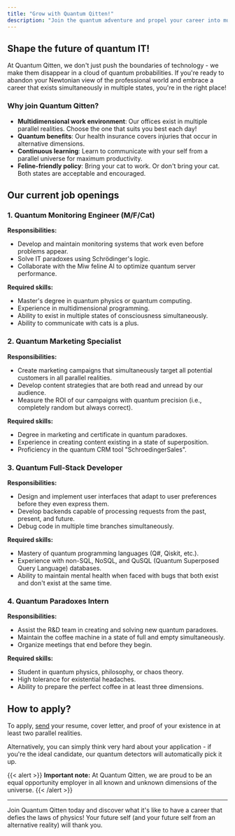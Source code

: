 ```yaml
---
title: "Grow with Quantum Qitten!"
description: "Join the quantum adventure and propel your career into multiple dimensions simultaneously"
---
```


## Shape the future of quantum IT!

At Quantum Qitten, we don't just push the boundaries of technology - we make them disappear in a cloud of quantum probabilities. If you're ready to abandon your Newtonian view of the professional world and embrace a career that exists simultaneously in multiple states, you're in the right place!

### Why join Quantum Qitten?

- **Multidimensional work environment**: Our offices exist in multiple parallel realities. Choose the one that suits you best each day!
- **Quantum benefits**: Our health insurance covers injuries that occur in alternative dimensions.
- **Continuous learning**: Learn to communicate with your self from a parallel universe for maximum productivity.
- **Feline-friendly policy**: Bring your cat to work. Or don't bring your cat. Both states are acceptable and encouraged.

## Our current job openings

### 1. Quantum Monitoring Engineer (M/F/Cat)

**Responsibilities:**
- Develop and maintain monitoring systems that work even before problems appear.
- Solve IT paradoxes using Schrödinger's logic.
- Collaborate with the Miw feline AI to optimize quantum server performance.

**Required skills:**
- Master's degree in quantum physics or quantum computing.
- Experience in multidimensional programming.
- Ability to exist in multiple states of consciousness simultaneously.
- Ability to communicate with cats is a plus.

### 2. Quantum Marketing Specialist

**Responsibilities:**
- Create marketing campaigns that simultaneously target all potential customers in all parallel realities.
- Develop content strategies that are both read and unread by our audience.
- Measure the ROI of our campaigns with quantum precision (i.e., completely random but always correct).

**Required skills:**
- Degree in marketing and certificate in quantum paradoxes.
- Experience in creating content existing in a state of superposition.
- Proficiency in the quantum CRM tool "SchroedingerSales".

### 3. Quantum Full-Stack Developer

**Responsibilities:**
- Design and implement user interfaces that adapt to user preferences before they even express them.
- Develop backends capable of processing requests from the past, present, and future.
- Debug code in multiple time branches simultaneously.

**Required skills:**
- Mastery of quantum programming languages (Q#, Qiskit, etc.).
- Experience with non-SQL, NoSQL, and QuSQL (Quantum Superposed Query Language) databases.
- Ability to maintain mental health when faced with bugs that both exist and don't exist at the same time.

### 4. Quantum Paradoxes Intern

**Responsibilities:**
- Assist the R&D team in creating and solving new quantum paradoxes.
- Maintain the coffee machine in a state of full and empty simultaneously.
- Organize meetings that end before they begin.

**Required skills:**
- Student in quantum physics, philosophy, or chaos theory.
- High tolerance for existential headaches.
- Ability to prepare the perfect coffee in at least three dimensions.

## How to apply?

To apply, [send](/contact) your resume, cover letter, and proof of your existence in at least two parallel realities.

Alternatively, you can simply think very hard about your application - if you're the ideal candidate, our quantum detectors will automatically pick it up.

{{< alert >}}
**Important note:** At Quantum Qitten, we are proud to be an equal opportunity employer in all known and unknown dimensions of the universe.
{{< /alert >}}

---

Join Quantum Qitten today and discover what it's like to have a career that defies the laws of physics! Your future self (and your future self from an alternative reality) will thank you.